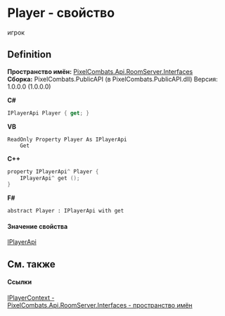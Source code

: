 # Player - свойство


игрок



## Definition
**Пространство имён:** <a href="f9e9f261-263f-77ec-094c-46b0a7ac02ae">PixelCombats.Api.RoomServer.Interfaces</a>  
**Сборка:** PixelCombats.PublicAPI (в PixelCombats.PublicAPI.dll) Версия: 1.0.0.0 (1.0.0.0)

**C#**
``` C#
IPlayerApi Player { get; }
```
**VB**
``` VB
ReadOnly Property Player As IPlayerApi
	Get
```
**C++**
``` C++
property IPlayerApi^ Player {
	IPlayerApi^ get ();
}
```
**F#**
``` F#
abstract Player : IPlayerApi with get
```



#### Значение свойства
<a href="daff9440-f4d4-79a2-3653-919bb66eae04">IPlayerApi</a>

## См. также


#### Ссылки
<a href="a8c6f3fa-ac3b-6342-34e8-bdd1baed6b28">IPlayerContext - </a>  
<a href="f9e9f261-263f-77ec-094c-46b0a7ac02ae">PixelCombats.Api.RoomServer.Interfaces - пространство имён</a>  
